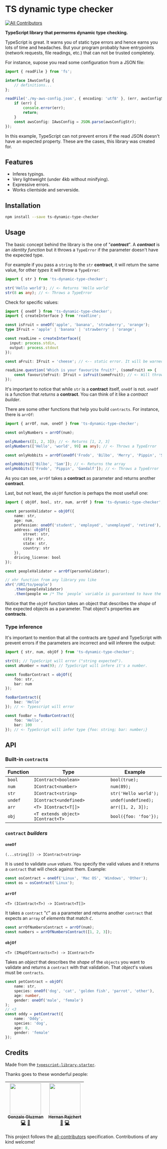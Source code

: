 # TS dynamic type checker
[![All Contributors](https://img.shields.io/badge/all_contributors-2-orange.svg?style=flat-square)](#contributors)

**TypeScript library that permorms dynamic type checking.**

TypeScript is great. It warns you of static type errors and hence earns you lots of time and headaches. But your program probably have entrypoints (network requests, file readings, etc.) that can not be trusted completely.

For instance, supose you read some configuration from a JSON file:

```typescript
import { readFile } from 'fs';

interface IAwsConfig {
    // definitions...
};

readFile('./my-aws-config.json', { encoding: 'utf8' }, (err, awsConfigStr) => {
    if (err) {
        console.error(err);
        return;
    }
    const awsConfig: IAwsConfig = JSON.parse(awsConfigStr);
});
```

In this example, TypeScript can not prevent errors if the read JSON doesn't have an expected property. These are the cases, this library was created for.

## Features

- Inferes typings.
- Very lightweight (under 4kb without minifying).
- Expressive errors.
- Works clientside and serverside.

## Installation

```bash
npm install --save ts-dynamic-type-checker
```

## Usage

The basic concept behind the library is the one of "**_contract_**". A **_contract_** is an _identity function_ but it throws a `TypeError` if the parameter doesn't have the expected type.

For example if you pass a `string` to the `str` **contract**, it will return the same value, for other _types_ it will throw a `TypeError`:

```typescript
import { str } from 'ts-dynamic-type-checker';

str('Hello world'); // <- Returns 'Hello world'
str(8 as any); // <- Throws a TypeError
```

Check for specific values:

```typescript
import { oneOf } from 'ts-dynamic-type-checker';
import { createInterface } from 'readline';

const isFruit = oneOf('apple', 'banana', 'strawberry', 'orange');
type IFruit = 'apple' | 'banana' | 'strawberry' | 'orange';

const readLine = createInterface({
  input: process.stdin,
  output: process.stdout
});

const aFruit: IFruit = 'cheese'; // <-- static error. It will be warned by TypeScript itself.

readLine.question('Which is your favourite fruit?', (someFruit) => {
    const favouriteFruit: IFruit = isFruit(someFruit); // <- Will throw a TypeError if `someFruit` has any other value than 'apple', 'banana', 'strawberry' or 'orange'. It's a potential dynamic error and TypeScript could not detect it.
});
```

It's important to notice that while `str` is a **contract** itself, `oneOf` is not. `oneOf` is a function that _returns_ a **contract**. You can think of it like a _contract builder_.

There are some other functions that help you build `contracts`. For instance, there is `arrOf`:

```typescript
import { arrOf, num, oneOf } from 'ts-dynamic-type-checker';

const onlyNumbers = arrOf(num);

onlyNumbers([1, 2, 3]); // <- Returns [1, 2, 3]
onlyNumbers(['Hello', 'world', 99] as any); // <- Throws a TypeError

const onlyHobbits = arrOf(oneOf('Frodo', 'Bilbo', 'Merry', 'Pippin', 'Sam', 'Gollum'));

onlyHobbits(['Bilbo', 'Sam']); // <- Returns the array
onlyHobbits(['Frodo', 'Pippin', 'Gandalf']); // <- Throws a TypeError
```

As you can see, `arrOf` takes a **contract** as parameter and returns another **contract**.

Last, but not least, the `objOf` function is perhaps the most usefull one:

```typescript
import { objOf, bool, str, num, arrOf } from 'ts-dynamic-type-checker';

const personValidator = objOf({
    name: str,
    age: num,
    profession: oneOf('student', 'employed', 'unemployed', 'retired'),
    address: objOf({
        street: str,
        city: str,
        state: str,
        country: str
    }),
    driving_license: bool
});

const peopleValidator = arrOf(personValidator);

// xhr function from any library you like
xhr('/URI/to/people')
    .then(peopleValidator)
    .then(people => /* The `people` variable is guaranteed to have the shape you have defined... */);
```

Notice that the `objOf` function takes an object that describes the _shape_ of the expected objects as a parameter. That object's properties are **contracts**.

### Type inference

It's important to mention that all the contracts are _typed_ and TypeScript with prevent errors if the parameters are incorrect and will inferere the output:

```typescript
import { str, num, objOf } from 'ts-dynamic-type-checker';

str(9); // TypeScript will error ("string expected").
const aNumber = num(9); // TypeScript will infere it's a number.

const fooBarContract = objOf({
    foo: str,
    bar: num
});

fooBarContract({
    baz: 'Hello'
}); // <- Typescript will error

const fooBar = fooBarContract({
    foo: 'Hello',
    bar: 100
}); // <- TypeScript will infer type {foo: string; bar: number;}
```

## API

### Built-in `contract`s

| Function  | Type                              | Example                | 
| --------- | --------------------------------- | ---------------------- |
| `bool`    | `IContract<boolean>`              | `bool(true); `         |
| `num`     | `IContract<number>`               | `num(89); `            |
| `str`     | `IContract<string>`               | `str('Hello world'); ` |
| `undef`   | `IContract<undefined>`            | `undef(undefined); `   |
| `arr`     | `<T> IContract<T[]>`              | `arr([1, 2, 3]); `     |
| `obj`     | `<T extends object> IContract<T>` | `bool({foo: 'foo'}); ` |

### `contract` _builders_

#### **`oneOf`**

`(...string[]) -> IContract<string>`

It is used to validate _`unum` values_. You specify the valid values and it returns a `contract` that will check against them. Example:

```typescript
const osContract = oneOf('Linux', 'Mac OS', 'Windows', 'Other');
const os = osContract('Linux');
```

#### **`arrOf`**

`<T> (IContract<T>) -> IContract<T[]>`

It takes a `contract` "_`C`_" as a parameter and returns another `contract` that expects an `array` of _elements_ that match _`C`_.

```typescript
const arrOfNumbersContract = arrOf(num);
const numbers = arrOfNumbersContract([1, 2, 3]);
```

#### **`objOf`**

`<T> (IMapOfContracts<T>) -> IContract<T>`

Takes an _object_ that describes the _shape_ of the `objects` you want to validate and returns a `contract` with that validation. That _object_'s values must be `contracts`.

```typescript
const petContract = objOf(
    name: str,
    species: oneOf('dog', 'cat', 'golden fish', 'parrot', 'other'),
    age: number,
    gender: oneOf('male', 'female')
);
// <3
const oddy = petContract({
    name: 'Oddy',
    species: 'dog',
    age: 8,
    gender: 'female'
});
```

## Credits

Made from the [`typescript-library-starter`](https://github.com/alexjoverm/typescript-library-starter).

Thanks goes to these wonderful people:

<!-- ALL-CONTRIBUTORS-LIST:START - Do not remove or modify this section -->
| [<img src="https://avatars1.githubusercontent.com/u/1573956?v=4" width="100px;"/><br /><sub><b>Gonzalo Gluzman</b></sub>](https://github.com/dggluz)<br />[💻](https://github.com/acamica/ts-dynamic-type-checker/commits?author=dggluz "Code") [📖](https://github.com/acamica/ts-dynamic-type-checker/commits?author=dggluz "Documentation") | [<img src="https://avatars0.githubusercontent.com/u/2634059?v=4" width="100px;"/><br /><sub><b>Hernan Rajchert</b></sub>](https://github.com/hrajchert)<br />[📖](https://github.com/acamica/ts-dynamic-type-checker/commits?author=hrajchert "Documentation") [💻](https://github.com/acamica/ts-dynamic-type-checker/commits?author=hrajchert "Code") |
| :---: | :---: |
<!-- ALL-CONTRIBUTORS-LIST:END -->

This project follows the [all-contributors](https://github.com/kentcdodds/all-contributors) specification. Contributions of any kind welcome!